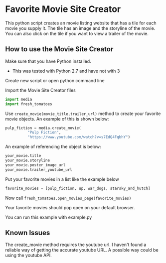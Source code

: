 # Favorite Movie Site Creator
This python script creates an movie listing website that has a tile for
each movie you supply it. The tile has an image and the storyline of the
movie. You can also click on the tile if you want to view a trailer of the movie.

## How to use the Movie Site Creator
Make sure that you have Python installed.
  * This was tested with Python 2.7 and have not with 3

Create new script or open python command line

Import the Movie Site Creator files
```python
import media
import fresh_tomatoes
```
Use `create_movie(movie_title,trailer_url)` method to create your favorite
 movie objects.
An example of this is shown below:
```python
pulp_fiction = media.create_movie(
          "Pulp Fiction",
          "https://www.youtube.com/watch?v=s7EdQ4FqbhY")
```
An example of referencing the object is below:
```python
your_movie.title
your_movie.storyline
your_movie.poster_image_url
your_movie.trailer_youtube_url
```
Put your favorite movies in a list like the example below
```python
favorite_movies = [pulp_fiction, up, war_dogs, starsky_and_hutch]
```
Now call `fresh_tomatoes.open_movies_page(favorite_movies)`

Your favorite movies should pop open on your default browser.

You can run this example with example.py

## Known Issues
The create_movie method requires the youtube url. I haven't found
a reliable way of getting the accurate youtube URL. A possible
way could be using the youtube API.



